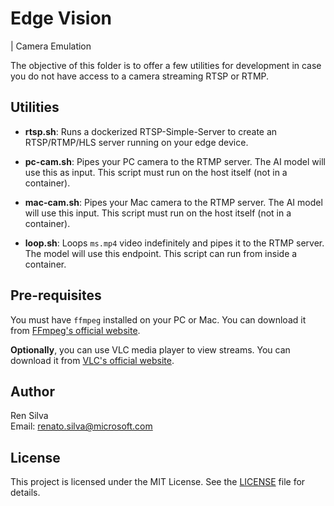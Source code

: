 # Edge Vision
| Camera Emulation

The objective of this folder is to offer a few utilities for development in case you do not have access to a camera streaming RTSP or RTMP.

## Utilities

- **rtsp.sh**: Runs a dockerized RTSP-Simple-Server to create an RTSP/RTMP/HLS server running on your edge device.

- **pc-cam.sh**: Pipes your PC camera to the RTMP server. The AI model will use this as input. This script must run on the host itself (not in a container).
- **mac-cam.sh**: Pipes your Mac camera to the RTMP server. The AI model will use this input. This script must run on the host itself (not in a container).
- **loop.sh**: Loops `ms.mp4` video indefinitely and pipes it to the RTMP server. The model will use this endpoint. This script can run from inside a container.

## Pre-requisites

You must have `ffmpeg` installed on your PC or Mac. You can download it from [FFmpeg's official website](https://ffmpeg.org/download.html).

**Optionally**, you can use VLC media player to view streams. You can download it from [VLC's official website](https://www.videolan.org/vlc/).

## Author

Ren Silva  
Email: renato.silva@microsoft.com

## License
This project is licensed under the MIT License. See the [LICENSE](../../LICENSE) file for details.